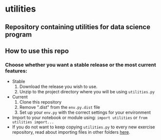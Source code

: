 # utilities
## Repository containing utilities for data science program

## How to use this repo

### Choose whether you want a stable release or the most current features:
* Stable
    1. Download the release you wish to use.
    2. Unzip to the project directory where you will be using `utilities.py`
* Current
    1. Clone this repository
    2. Remove ".dist" from the `env.py.dist` file
    3. Set up your `env.py` with the correct settings for your environment
* Import to your notebook or module using:  `import utilities` or `from utilities import...`
* If you do not want to keep copying `utilities.py` to every new exercise repository, read about importing files in other folders [here](https://stackoverflow.com/questions/24868733/how-to-access-a-module-from-outside-your-file-folder-in-python).
